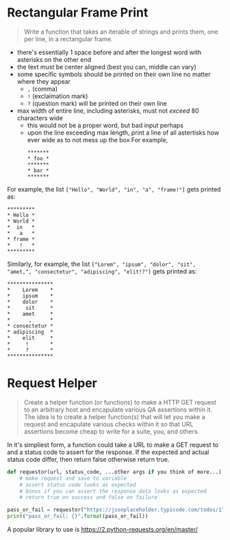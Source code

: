 # Rectangular Frame Print

> Write a function that takes an iterable of strings and prints them, one per line, in a rectangular frame.

* there's essentially 1 space before and after the longest word with asterisks on the other end
* the text must be center aligned (best you can, middle can vary)
* some specific symbols should be printed on their own line no matter where they appear
    * `,` (comma)
    * `!` (exclaimation mark)
    * `?` (question mark) will be printed on their own line
* max width of entire line, including asterisks, must not _exceed_ 80 characters wide
    * this would not be a proper word, but bad input perhaps
    * upon the line exceeding max length, print a line of all astertisks how ever wide as to not mess up the box
      For example,
      ```
      *******
      * foo *
      *******
      * bar *
      *******
      ```

For example, the list `["Hello", "World", "in", "a", "frame!"]` gets printed as:

```
*********
* Hello *
* World *
*  in   *
*   a   *
* frame *
*   !   *
*********
```

Similarly, for example, the list `["Lorem", "ipsum", "dolor", "sit", "amet,", "consectetur", "adipiscing", "elit!?"]` gets printed as:

```
***************
*    Lorem    *
*    ipsum    *
*    dolor    *
*     sit     *
*    amet     *
*      ,      *
* consectetur *
* adipiscing  *
*    elit     *
*     !       *
*     ?       *
***************
```

# Request Helper

> Create a helper function (or functions) to make a HTTP GET request to an arbitrary host and encapulate various QA assertions within it. The idea is to create a helper function(s) that will let you make a request and encapulate various checks within it so that URL assertions become cheap to write for a suite, you, and others.

In it's simpliest form, a function could take a URL to make a GET request to and a status code to assert for the response. If the expected and actual status code differ, then return false otherwise return true.

```python
def requestor(url, status_code, ...other args if you think of more...):
    # make request and save to variable
    # assert status code looks as expected
    # bonus if you can assert the response data looks as expected
    # return true on success and false on failure 

pass_or_fail = requestor("https://jsonplaceholder.typicode.com/todos/1", 200)
print("pass_or_fail: {}".format(pass_or_fail))
```

A popular library to use is https://2.python-requests.org/en/master/
